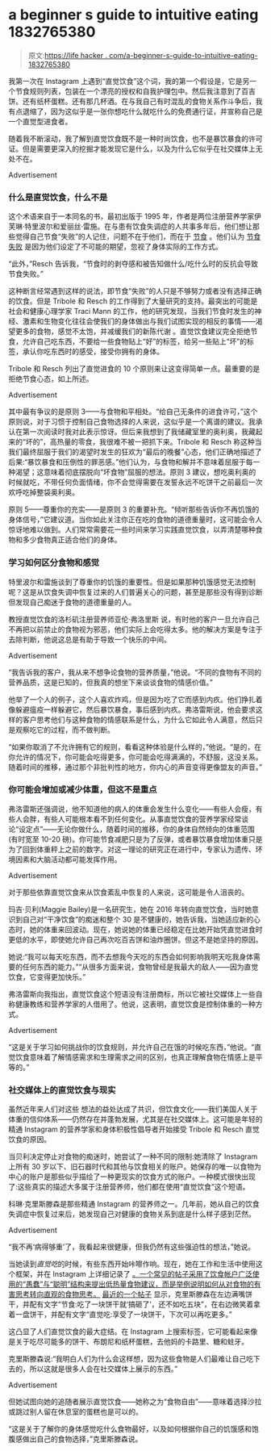 # a beginner s guide to intuitive eating 1832765380

> 原文:[https://life hacker . com/a-beginner-s-guide-to-intuitive-eating-1832765380](https://lifehacker.com/a-beginner-s-guide-to-intuitive-eating-1832765380)

我第一次在 Instagram 上遇到“直觉饮食”这个词，我的第一个假设是，它是另一个节食规则列表，包装在一个漂亮的授权和自我护理包中。然后我注意到了百吉饼。还有纸杯蛋糕。还有那几杯酒。在与我自己有时混乱的食物关系作斗争后，我有点退缩了，因为这似乎是一张你想吃什么就吃什么的免费通行证，并宣称自己是一个直觉型进食者。

随着我不断滚动，我了解到直觉饮食既不是一种时尚饮食，也不是暴饮暴食的许可证。但是需要更深入的挖掘才能发现它是什么，以及为什么它似乎在社交媒体上无处不在。

<label class="bxm4mm-13 juykRM">Advertisement</label>

### 什么是直觉饮食，什么不是

这个术语来自于一本同名的书，最初出版于 1995 年，作者是两位注册营养学家伊芙琳·特里波尔和爱丽丝·雷施。在与患有饮食失调症的人共事多年后，他们想让那些觉得自己节食“失败”的人记住，问题不在于他们，而在于 [节食](https://vitals.lifehacker.com/just-how-bad-an-idea-is-the-carnivore-diet-1828260514) 。他们认为 [节食失败](https://lifehacker.com/intermittent-fasting-is-not-a-miracle-weight-loss-tool-1831771614) 是因为他们设定了不可能的期望，忽视了身体实际的工作方式。

“此外，”Resch 告诉我，“节食时的剥夺感和被告知做什么/吃什么时的反抗会导致节食失败。”

这种断言经常遇到这样的说法，即节食“失败”的人只是不够努力或者没有选择正确的饮食。但是 Tribole 和 Resch 的工作得到了大量研究的支持。最突出的可能是社会和健康心理学家 Traci Mann 的工作，他的研究发现，当我们节食时发生的神经、激素和生物变化往往会使我们的身体做出与我们试图实现的相反的事情——渴望更多的食物，感觉不太饱，并减缓我们的新陈代谢 。直觉饮食建议完全拒绝节食，允许自己吃东西，不要给一些食物贴上“好”的标签，给另一些贴上“坏”的标签，承认你吃东西时的感受，接受你拥有的身体。

Tribole 和 Resch 列出了直觉进食的 10 个原则来让这变得简单一点。最重要的是拒绝节食心态，如上所述。

<label class="bxm4mm-13 juykRM">Advertisement</label>

其中最有争议的是原则 3——与食物和平相处。“给自己无条件的进食许可，”这个原则说，对于习惯于控制自己食物选择的人来说，这似乎是一个离谱的建议。我承认在第一次阅读时我对此表示惊讶。但后来我想到了我储藏室里的奥利奥，我藏起来的“坏的”，高热量的零食，我很难不被一把抓下来。Tribole 和 Resch 称这种当我们最终屈服于我们的渴望时发生的狂欢为“最后的晚餐”心态，他们正确地描述了后果:“暴饮暴食和压倒性的罪恶感。”他们认为，与食物和解并不意味着屈服于每一种渴望；这意味着彻底摆脱向“坏食物”屈服的想法。原则 3 建议，想吃奥利奥的时候就吃，不带任何负面情绪，你不会觉得需要在发誓永远不吃饼干之前最后一次欢呼吃掉整袋奥利奥。

原则 5——尊重你的充实——是原则 3 的重要补充。“倾听那些告诉你不再饥饿的身体信号，”它建议道。当你如此关注你正在吃的食物的道德重量时，这可能会令人惊讶地难以做到。人们常常需要花一些时间来学习实践直觉饮食，以弄清楚哪种食物和多少食物真正适合他们的身体。

### 学习如何区分食物和感觉

特里波尔和雷施谈到了尊重你的饥饿的重要性。但是如果那种饥饿感觉无法控制呢？这是从饮食失调中恢复过来的人们普遍关心的问题，甚至是那些没有得到诊断但发现自己痴迷于食物的道德重量的人。

教授直觉饮食的洛杉矶注册营养师亚伦·弗洛里斯 说，有时他的客户一旦允许自己不再把以前禁止的食物视为邪恶，他们实际上会吃得太多。他的解决方案是专注于去除判断，他说这总是有助于导致一个快乐的中间。

<label class="bxm4mm-13 juykRM">Advertisement</label>

“我告诉我的客户，我从来不想争论食物的营养质量，”他说。“不同的食物有不同的营养品质，这是已知的，但我真的想坐下来谈谈食物的情感价值。”

他举了一个人的例子，这个人喜欢炸鸡，但是因为吃了它而感到内疚。他们挣扎着像躲避瘟疫一样躲避它，然后暴饮暴食，事后感到内疚。弗洛雷斯说，他会要求这样的客户思考他们与这种食物的情感联系是什么，为什么它如此令人满意，然后只是观察吃它的过程，而不做判断。

“如果你取消了不允许拥有它的规则，看看这种体验是什么样的，”他说。“是的，在你允许的情况下，你可能会吃得更多，你可能会吃得满满的，不舒服，这没关系。随着时间的推移，通过那个非批判性的地方，你内心的声音变得更像盟友的声音。”

### 你可能会增加或减少体重，但这不是重点

弗洛雷斯还强调说，他不知道他的病人的体重会发生什么变化——有些人会瘦，有些人会胖，有些人可能根本看不到任何变化。从事直觉饮食的营养学家经常谈论“设定点”——无论你做什么，随着时间的推移，你的身体自然倾向的体重范围(有时宽至 10-20 磅)。你可能节食减肥只是为了反弹，或者暴饮暴食增加体重只是为了回到体重秤上之前的数字。对这一理论的研究正在进行中，专家认为遗传、环境因素和大脑活动都可能发挥作用。

<label class="bxm4mm-13 juykRM">Advertisement</label>

对于那些依靠直觉饮食来从饮食紊乱中恢复的人来说，这可能是令人沮丧的。

玛吉·贝利(Maggie Bailey)是一名研究生，她在 2016 年转向直觉饮食，当时她意识到自己对“干净饮食”的痴迷和整个 30 是不健康的，她告诉我，当她适应新的心态时，她的体重来回波动。现在，她说她的体重已经稳定在比她开始凭直觉进食时更低的水平，即使她允许自己再次吃百吉饼和油炸圈饼。但这不是她坚持的原因。

她说:“我可以每天吃东西，而不去想我今天吃的东西会如何影响我明天吃我身体需要的任何东西的能力。”“从很多方面来说，食物曾经是我最大的敌人——因为直觉饮食，它变得更加快乐。”

弗洛雷斯向我指出，直觉饮食这个短语没有注册商标，所以它被社交媒体上一些自称健康教练和营养学家的人借用了。他说，这表明，直觉饮食是控制体重的一种方式。

<label class="bxm4mm-13 juykRM">Advertisement</label>

“这是关于学习如何挑战你的饮食规则，并允许自己在饿的时候吃东西，”他说。“直觉饮食意味着了解情感需求和生理需求之间的区别，也真正理解食物在情感上是平等的。”

### 社交媒体上的直觉饮食与现实

虽然近年来人们对这些 想法的益处达成了共识，但饮食文化——我们美国人关于体重的信仰体系——仍然存在并蓬勃发展，尤其是在社交媒体上。这可能是年轻的精通 Instagram 的营养学家和身体积极性倡导者开始接受 Tribole 和 Resch 直觉饮食的原因。

当贝利决定停止对食物的痴迷时，她尝试了一种不同的限制:她清除了 Instagram 上所有 30 岁以下、旧石器时代和其他与饮食相关的账户。她保存的唯一以食物为中心的账户是那些似乎描绘了一种更现实的饮食方式的账户。一种模式很快出现了:这些真实的描述大多属于注册营养师，他们都在使用“直觉饮食”这个短语。

科琳·克里斯滕森是那些精通 Instagram 的营养师之一。几年前，她从自己的饮食失调症中恢复过来后，她发现自己对健康的食物关系到底是什么样子感到茫然。

<label class="bxm4mm-13 juykRM">Advertisement</label>

“我不再‘病得够重’了，我看起来很健康，但我仍然有这些强迫性的想法，”她说。

当她读到*直觉吃*的时候，有些东西开始咔嚓作响。现在，她在工作和生活中使用这个框架，并在 Instagram 上详细记录了 [。一个常见的帖子采用了饮食帐户广泛使用的“愚蠢”与“聪明”结构来提出低热量食物建议，而是举例说明如何从对食物的有害思考转向直观的食物思考。](https://www.instagram.com/mittendietitian/?hl=en) [最近的一个帖子](https://www.instagram.com/p/BtR1nYQHhRg/) 显示，克里斯滕森在左边满嘴饼干，并配有文字“节食:吃了一块饼干就‘搞砸了’，还不如吃五块”，在右边微笑着拿着一盘饼干，并配有文字“直觉吃:享受了一块饼干，下次可以再吃更多。”

这凸显了人们直觉饮食的最大症结。在 Instagram 上搜索标签，它可能看起来像是关于吃尽可能多的饼干、布朗尼和纸杯蛋糕，去他妈的卡路里、糖和蛀牙。

克里斯滕森说:“我明白人们为什么会这样想，因为这些食物是人们最难让自己吃下去的，所以这就是很多人会在社交媒体上展示的东西。”

<label class="bxm4mm-13 juykRM">Advertisement</label>

但她试图向她的追随者展示直觉饮食——她称之为“食物自由”——意味着选择沙拉或跳过别人留在休息室的蛋糕也是可以的。

“这是关于了解你的身体感觉吃什么食物最好，以及如何根据你自己的饥饿感和饱腹感做出自己的食物选择，”克里斯滕森说。